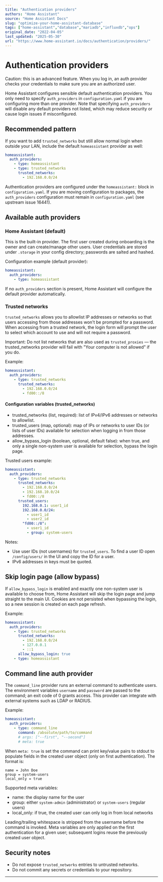 ```yaml
---
title: "Authentication providers"
authors: "Home Assistant"
source: "Home Assistant Docs"
slug: "optimize-your-home-assistant-database"
tags: ["home-assistant","database","mariadb","influxdb","ops"]
original_date: "2022-04-05"
last_updated: "2025-05-30"
url: "https://www.home-assistant.io/docs/authentication/providers/"
---
```


# Authentication providers

  Caution: this is an advanced feature. When you log in, an auth provider checks
  your credentials to make sure you are an authorized user.

Home Assistant configures sensible default authentication providers. You only
need to specify `auth_providers` in `configuration.yaml` if you are configuring
more than one provider. Note that specifying `auth_providers` will disable any
default providers not listed, which may reduce security or cause login issues if
misconfigured.

## Recommended pattern

If you want to add `trusted_networks` but still allow normal login when outside
your LAN, include the default `homeassistant` provider as well:

```yaml
homeassistant:
  auth_providers:
    - type: homeassistant
    - type: trusted_networks
      trusted_networks:
        - 192.168.0.0/24
```

Authentication providers are configured under the `homeassistant:` block in
`configuration.yaml`. If you are moving configuration to packages, the
`auth_providers` configuration must remain in `configuration.yaml` (see upstream
issue 16441).

## Available auth providers

### Home Assistant (default)

This is the built-in provider. The first user created during onboarding is the
owner and can create/manage other users. User credentials are stored under
`.storage` in your config directory; passwords are salted and hashed.

Configuration example (default provider):

```yaml
homeassistant:
  auth_providers:
    - type: homeassistant
```

If no `auth_providers` section is present, Home Assistant will configure the
default provider automatically.

### Trusted networks

`trusted_networks` allows you to allowlist IP addresses or networks so that
users accessing from those addresses won't be prompted for a password. When
accessing from a trusted network, the login form will prompt the user to
select which account to use and will not require a password.

Important: Do not list networks that are also used as `trusted_proxies` — the
trusted_networks provider will fail with "Your computer is not allowed" if
you do.

Example:

```yaml
homeassistant:
  auth_providers:
    - type: trusted_networks
      trusted_networks:
        - 192.168.0.0/24
        - fd00::/8
```

#### Configuration variables (trusted_networks)

- trusted_networks (list, required): list of IPv4/IPv6 addresses or networks to allowlist.
- trusted_users (map, optional): map of IPs or networks to user IDs (or lists of user IDs) available for selection when logging in from those addresses.
- allow_bypass_login (boolean, optional, default false): when true, and only a single non-system user is available for selection, bypass the login page.

Trusted users example:

```yaml
homeassistant:
  auth_providers:
    - type: trusted_networks
      trusted_networks:
        - 192.168.0.0/24
        - 192.168.10.0/24
        - fd00::/8
      trusted_users:
        192.168.0.1: user1_id
        192.168.0.0/24:
          - user1_id
          - user2_id
        "fd00::/8":
          - user1_id
          - group: system-users
```

Notes:
- Use user IDs (not usernames) for `trusted_users`. To find a user ID open `/config/users/` in the UI and copy the ID for a user.
- IPv6 addresses in keys must be quoted.

## Skip login page (allow bypass)

If `allow_bypass_login` is enabled and exactly one non-system user is available
to choose from, Home Assistant will skip the login page and jump straight to
the main UI. Cookies are not persisted when bypassing the login, so a new
session is created on each page refresh.

Example:

```yaml
homeassistant:
  auth_providers:
    - type: trusted_networks
      trusted_networks:
        - 192.168.0.0/24
        - 127.0.0.1
        - ::1
      allow_bypass_login: true
    - type: homeassistant
```

## Command line auth provider

The `command_line` provider runs an external command to authenticate users.
The environment variables `username` and `password` are passed to the
command; an exit code of 0 grants access. This provider can integrate with
external systems such as LDAP or RADIUS.

Example:

```yaml
homeassistant:
  auth_providers:
    - type: command_line
      command: /absolute/path/to/command
      # args: ["--first", "--second"]
      # meta: true
```

When `meta: true` is set the command can print key/value pairs to stdout to
populate fields in the created user object (only on first authentication). The
format is:

```
name = John Doe
group = system-users
local_only = true
```

Supported meta variables:
- name: the display name for the user
- group: either `system-admin` (administrator) or `system-users` (regular users)
- local_only: if true, the created user can only log in from local networks

Leading/trailing whitespace is stripped from the username before the command is
invoked. Meta variables are only applied on the first authentication for a
given user; subsequent logins reuse the previously created user object.

## Security notes

- Do not expose `trusted_networks` entries to untrusted networks.
- Do not commit any secrets or credentials to your repository.

---
